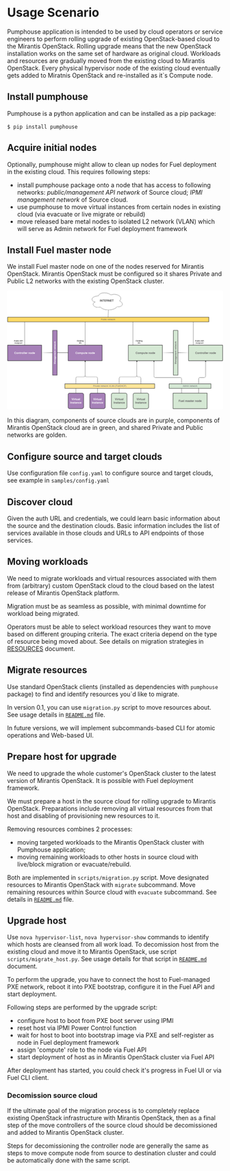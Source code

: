 Usage Scenario
==============

Pumphouse application is intended to be used by cloud operators or service
engineers to perform rolling upgrade of existing OpenStack-based cloud to
the Mirantis OpenStack. Rolling upgrade means that the new OpenStack
installation works on the same set of hardware as original cloud. Workloads and
resources are gradually moved from the existing cloud to Mirantis OpenStack.
Every physical hypervisor node of the existing cloud eventually gets added to
Miratnis OpenStack and re-installed as it`s Compute node.

## Install pumphouse

Pumphouse is a python application and can be installed as a pip package:

```ShellSession
$ pip install pumphouse
```

## Acquire initial nodes

Optionally, pumphouse might allow to clean up nodes for Fuel deployment in the
existing cloud. This requires following steps:

- install pumphouse package onto a node that has access to following networks:
  *public/management API network* of Source cloud; *IPMI management network* of
  Source cloud.
- use pumphouse to move virtual instances from certain nodes in existing cloud
  (via evacuate or live migrate or rebuild)
- move released bare metal nodes to isolated L2 network (VLAN) which will serve
  as Admin network for Fuel deployment framework

## Install Fuel master node

We install Fuel master node on one of the nodes reserved for Mirantis OpenStack.
Mirantis OpenStack must be configured so it shares Private and Public L2 networks
with the existing OpenStack cluster.

![Pumphouse network diagram](pumphouse-network-diagram.png)

In this diagram, components of source clouds are in purple, components of
Mirantis OpenStack cloud are in green, and shared Private and Public networks
are golden.

## Configure source and target clouds

Use configuration file `config.yaml` to configure source and target clouds, see
example in `samples/config.yaml`

## Discover cloud

Given the auth URL and credentials, we could learn basic information about the
source and the destination clouds. Basic information includes the list of
services available in those clouds and URLs to API endpoints of those services.

## Moving workloads

We need to migrate workloads and virtual resources associated with them from
(arbitrary) custom OpenStack cloud to the cloud based on the latest release of
Mirantis OpenStack platform.

Migration must be as seamless as possible, with minimal downtime for workload
being migrated.

Operators must be able to select workload resources they want to move based on
different grouping criteria. The exact criteria depend on the type of resource
being moved about. See details on migration strategies in
[RESOURCES](RESOURCES.md) document.

## Migrate resources

Use standard OpenStack clients (installed as dependencies with `pumphouse`
package) to find and identify resources you`d like to migrate. 

In version 0.1, you can use `migration.py` script to move resources about. See
usage details in [`README.md`](README.md) file.

In future versions, we will implement subcommands-based CLI for atomic
operations and Web-based UI.

## Prepare host for upgrade

We need to upgrade the whole customer's OpenStack cluster to the latest version
of Mirantis OpenStack. It is possible with Fuel deployment framework.

We must prepare a host in the source cloud for rolling upgrade to Mirantis
OpenStack. Preparations include removing all virtual resources from that host
and disabling of provisioning new resources to it.

Removing resources combines 2 processes:

* moving targeted workloads to the Mirantis OpenStack cluster with Pumphouse
application;
* moving remaining workloads to other hosts in source cloud with live/block
migration or evacuate/rebuild.

Both are implemented in `scripts/migration.py` script. Move designated resources
to Mirantis OpenStack with `migrate` subcommand. Move remaining resources within
Source cloud with `evacuate` subcommand. See details in
[`README.md`](README.md) file.

## Upgrade host

Use `nova hypervisor-list`, `nova hypervisor-show` commands to identify which
hosts are cleansed from all work load. To decomission host from the existing
cloud and move it to Mirantis OpenStack, use script `scripts/migrate_host.py`.
See usage details for that script in 
[`README.md`](README.md) document.

To perform the upgrade, you have to connect the host to Fuel-managed PXE network,
reboot it into PXE bootstrap, configure it in the Fuel API and start deployment.

Following steps are performed by the upgrade script:

- configure host to boot from PXE boot server using IPMI
- reset host via IPMI Power Control function
- wait for host to boot into bootstrap image via PXE and self-register as node
  in Fuel deployment framework
- assign 'compute' role to the node via Fuel API
- start deployment of host as in Mirantis OpenStack cluster via Fuel API

After deployment has started, you could check it's progress in Fuel UI or via
Fuel CLI client.

### Decomission source cloud

If the ultimate goal of the migration process is to completely replace existing
OpenStack infrastructure with Mirantis OpenStack, then as a final step of the
move controllers of the source cloud should be decomissioned and added to
Mirantis OpenStack cluster.

Steps for decomissioning the controller node are generally the same as steps to
move compute node from source to destination cluster and could be automatically
done with the same script.
